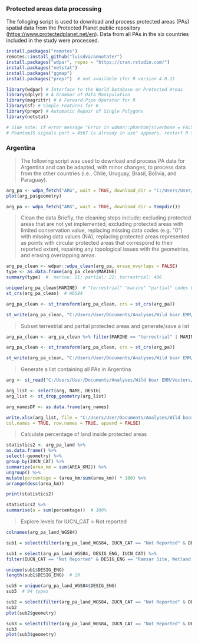 ### Protected areas data processing 

The folloging script is used to download and process protected areas (PAs) spatial data from the Protected Planet public repository (https://www.protectedplanet.net/en). Data from all PAs in the six countries included in the study were processed. 

```r
install.packages("remotes")
remotes::install_github("luisdva/annotater")
install.packages("wdpar", repos = "https://cran.rstudio.com/")
install.packages("netstat")
install.packages("ggmap")
install.packages("prepr")  # not available (for R version 4.0.2)

library(wdpar) # Interface to the World Database on Protected Areas
library(dplyr) # A Grammar of Data Manipulation 
library(magrittr) # A Forward-Pipe Operator for R
library(sf) # Simple Features for R
library(prepr) # Automatic Repair of Single Polygons
library(netstat)

# Side note: if error message "Error in wdman::phantomjs(verbose = FALSE) : 
# PhantomJS signals port = 4567 is already in use" appears, restart R session to free port
```

### Argentina
> The following script was used to download and process PA data for Argentina and can be adapted, with minor changes, to process data from the other countries (i.e., Chile, Uruguay, Brasil, Bolivia, and Paraguay). 

```r
arg_pa <- wdpa_fetch("ARG", wait = TRUE, download_dir = "C:/Users/User/Documents/Analyses/Wild boar ENM/Vectors/AP_Bra")
plot(arg_pa$geometry)

arg_pa <- wdpa_fetch("ARG", wait = TRUE, download_dir = tempdir())
```

> Clean the data Briefly, the cleaning steps include: excluding protected areas that are not yet implemented, excluding protected areas with limited conservation value, replacing missing data codes (e.g. "0") with missing data values (NA), replacing protected areas represented as points with circular protected areas that correspond to their reported extent, repairing any topological issues with the geometries, and erasing overlapping areas.

```r
arg_pa_clean <- wdpar::wdpa_clean(arg_pa, erase_overlaps = FALSE)
type <- as.data.frame(arg_pa_clean$MARINE)
summary(type)  #  marine: 21; partial: 22; terrestrial: 406

unique(arg_pa_clean$MARINE)  # "terrestrial" "marine" "partial" codes 0, 1 and 2 in shapefile
st_crs(arg_pa_clean)  # WGS84

arg_pa_clean <- st_transform(arg_pa_clean, crs = st_crs(arg_pa))

st_write(arg_pa_clean, "C:/Users/User/Documents/Analyses/Wild boar ENM/Vectors/AP_Arg/Arg_PA_clean.shp")
```

> Subset terrestrial and partial protected areas and generate/save a list

```r
arg_pa_clean <- arg_pa_clean %>% filter(MARINE == "terrestrial" | MARINE == "partial")

arg_pa_clean <- st_transform(arg_pa_clean, crs = st_crs(arg_pa))

st_write(arg_pa_clean, "C:/Users/User/Documents/Analyses/Wild boar ENM/Vectors/AP_Arg/Arg_PA_final.shp")
```

> Generate a list containing all PAs in Argentina

```r
arg <- st_read("C:/Users/User/Documents/Analyses/Wild boar ENM/Vectors/AP_Arg/Arg_PA_final.shp")

arg_list <- select(arg, NAME, DESIG)
arg_list <- st_drop_geometry(arg_list)

arg_namesDF <- as.data.frame(arg_names)

write.xlsx(arg_list, file = "C:/Users/User/Documents/Analyses/Wild boar ENM/Vectors/AP_Arg/Arg_PA_list.xls", sheetName = "Sheet1", 
col.names = TRUE, row.names = TRUE, append = FALSE)
```

> Calculate percentage of land inside protected areas

```r
statistics2 <- arg_pa_land %>%
as.data.frame() %>%
select(-geometry) %>%
group_by(IUCN_CAT) %>%
summarize(area_km = sum(AREA_KM2)) %>%
ungroup() %>%
mutate(percentage = (area_km/sum(area_km)) * 100) %>%
arrange(desc(area_km))

print(statistics2)

statistics2 %>% 
summarise(a = sum(percentage))  # 100%
```

> Explore levels for IUCN_CAT = Not reported

```r
colnames(arg_pa_land_WGS84)

sub1 = select(filter(arg_pa_land_WGS84, IUCN_CAT == "Not Reported" & DESIG_ENG == "Ramsar Site, Wetland of International Importance"))

sub1 = select(arg_pa_land_WGS84, DESIG_ENG, IUCN_CAT) %>%
filter(IUCN_CAT == "Not Reported" & DESIG_ENG == "Ramsar Site, Wetland of International Importance")

unique(sub1$DESIG_ENG) 
length(sub1$DESIG_ENG)  # 29

sub5 = unique(arg_pa_land_WGS84$DESIG_ENG)             
sub5  # 94 types 

sub2 = select(filter(arg_pa_land_WGS84, IUCN_CAT == "Not Reported" & DESIG_ENG == "Provincial Reserve"))
sub2 
plot(sub2$geometry)

sub3 = select(filter(arg_pa_land_WGS84, IUCN_CAT == "Not Reported" & DESIG_ENG == "Provincial Park"))
sub3 
plot(sub3$geometry)
```